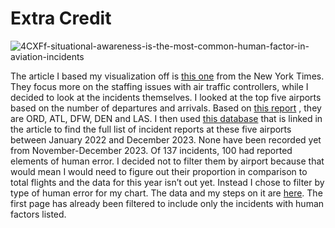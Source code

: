 # Extra Credit
![4CXFf-situational-awareness-is-the-most-common-human-factor-in-aviation-incidents](https://github.com/amason1328/datajournalism-fall23/assets/146041160/39a3aa28-b494-4f9f-a853-19b2e1d3a0c4)

The article I based my visualization off is [this one](https://www.nytimes.com/2023/12/02/business/air-traffic-controllers-safety.html) from the New York Times. They focus more on the staffing issues with air traffic controllers, while I decided to look at the incidents themselves. I looked at the top five airports based on the number of departures and arrivals. Based on [this report](https://www.faa.gov/air_traffic/by_the_numbers/media/Air_Traffic_by_the_Numbers_2023.pdf) , they are ORD, ATL, DFW, DEN and LAS. I then used [this database](https://akama.arc.nasa.gov/ASRSDBOnline/QueryWizard_Filter.aspx) that is linked in the article to find the full list of incident reports at these five airports between January 2022 and December 2023. None have been recorded yet from November-December 2023. Of 137 incidents, 100 had reported elements of human error. I decided not to filter them by airport because that would mean I would need to figure out their proportion in comparison to total flights and the data for this year isn’t out yet. Instead I chose to filter by type of human error for my chart. The data and my steps on it are [here](https://docs.google.com/spreadsheets/d/1U2iV7lOaGamopORRkrsUNOdXROJHwBGZ/edit?usp=sharing&ouid=101009817845573772292&rtpof=true&sd=true). The first page has already been filtered to include only the incidents with human factors listed.
